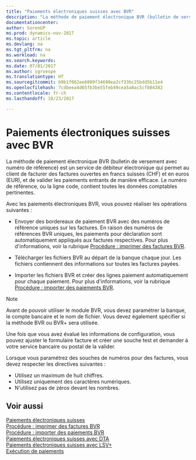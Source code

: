 ```yaml
---
title: "Paiements électroniques suisses avec BVR"
description: "La méthode de paiement électronique BVR (bulletin de versement avec numéro de référence) est un service de débiteur électronique qui permet au client de facturer des factures ouvertes en francs suisses (CHF) et en euros (EUR), et de valider les paiements entrants de manière efficace."
documentationcenter: 
author: SorenGP
ms.prod: dynamics-nav-2017
ms.topic: article
ms.devlang: na
ms.tgt_pltfrm: na
ms.workload: na
ms.search.keywords: 
ms.date: 07/01/2017
ms.author: sgroespe
ms.translationtype: HT
ms.sourcegitcommit: b9b1f062ee6009f34698ea2cf33bc25bdd5b11e4
ms.openlocfilehash: 7cdbeea4d65fb3be55feb49cea5a8ac5cf804382
ms.contentlocale: fr-ch
ms.lasthandoff: 10/23/2017

---
```

# <a name="swiss-electronic-payments-using-esr"></a>Paiements électroniques suisses avec BVR
La méthode de paiement électronique BVR (bulletin de versement avec numéro de référence) est un service de débiteur électronique qui permet au client de facturer des factures ouvertes en francs suisses (CHF) et en euros (EUR), et de valider les paiements entrants de manière efficace. Le numéro de référence, ou la ligne code, contient toutes les données comptables pertinentes.  

Avec les paiements électroniques BVR, vous pouvez réaliser les opérations suivantes :  

- Envoyer des bordereaux de paiement BVR avec des numéros de référence uniques sur les factures. En raison des numéros de références BVR uniques, les paiements pour déclaration sont automatiquement appliqués aux factures respectives. Pour plus d'informations, voir la rubrique [Procédure : imprimer des factures BVR](how-to-print-esr-invoices.md).  

- Télécharger les fichiers BVR au départ de la banque chaque jour. Les fichiers contiennent des informations sur toutes les factures payées.  

- Importer les fichiers BVR et créer des lignes paiement automatiquement pour chaque paiement. Pour plus d'informations, voir la rubrique [Procédure : importer des paiements BVR](how-to-import-esr-payments.md).  

> [!NOTE]  
>  Avant de pouvoir utiliser le module BVR, vous devez paramétrer la banque, le compte bancaire et le nom de fichier. Vous devez également spécifier si la méthode BVR ou BVR+ sera utilisée.

Une fois que vous avez évalué les informations de configuration, vous pouvez ajuster le formulaire facture et créer une souche test et demander à votre service bancaire ou postal de la valider.  

Lorsque vous paramétrez des souches de numéros pour des factures, vous devez respecter les directives suivantes :  

- Utilisez un maximum de huit chiffres.  
- Utilisez uniquement des caractères numériques.  
- N'utilisez pas de zéros devant les nombres.  

## <a name="see-also"></a>Voir aussi  
 [Paiements électroniques suisses](swiss-electronic-payments.md)   
 [Procédure : imprimer des factures BVR](how-to-print-esr-invoices.md)   
 [Procédure : importer des paiements BVR](how-to-import-esr-payments.md)   
 [Paiements électroniques suisses avec DTA](swiss-electronic-payments-using-dta.md)   
 [Paiements électroniques suisses avec LSV+](swiss-electronic-payments-using-lsv-.md)   
 [Exécution de paiements](../../payables-make-payments.md)

